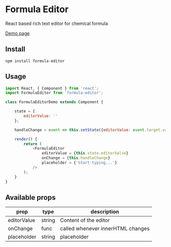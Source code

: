 # Formula Editor
React based rich text editor for chemical formula

[Demo page](https://formula-editor-demo.herokuapp.com/)

## Install
```
npm install formula-editor
```

## Usage
```javascript
import React, { Component } from 'react';
import FormulaEditor from 'formula-editor';

class FormulaEditorDemo extends Component {

    state = {
        editorValue: ''
    };

    handleChange = event => this.setState({editorValue: event.target.value});

    render() {
        return (
            <FormulaEditor 
                editorValue = {this.state.editorValue}
                onChange = {this.handleChange}
                placeholder = {'Start typing...'}
            />
        );
    }
}
```

## Available props
| prop        | type   | description                       |
|-------------|--------|-----------------------------------|
| editorValue | string | Content of the editor             |
| onChange    | func   | called whenever innerHTML changes |
| placeholder | string | placeholder                       |